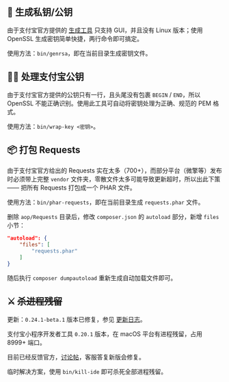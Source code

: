 ## 🔑 生成私钥/公钥

由于支付宝官方提供的 [生成工具](https://docs.open.alipay.com/291/105971) 只支持 GUI，并且没有 Linux 版本；使用 OpenSSL 生成密钥简单快捷，两行命令即可搞定。

使用方法：`bin/genrsa`，即在当前目录生成密钥文件。

## ✍🏻 处理支付宝公钥

由于支付宝官方提供的公钥只有一行，且头尾没有包裹 `BEGIN` / `END`，所以 OpenSSL 不能正确识别。使用此工具可自动将密钥处理为正确、规范的 PEM 格式。

使用方法：`bin/wrap-key <密钥>`。

## 📦 打包 Requests

由于支付宝官方给出的 Requests 实在太多（700+），而部分平台（微擎等）发布时必须带上完整 `vendor` 文件夹，零散文件太多可能导致更新超时，所以出此下策 —— 把所有 Requests 打包成一个 PHAR 文件。

使用方法：`bin/phar-requests`，即在当前目录生成 `requests.phar` 文件。

删除 `aop/Requests` 目录后，修改 `composer.json` 的 `autoload` 部分，新增 `files` 小节：

```json
"autoload": {
    "files": [
        "requests.phar"
    ]
}
```

随后执行 `composer dumpautoload` 重新生成自动加载文件即可。

## ⚔️ <del>杀进程残留</del>

更新：`0.24.1-beta.1` 版本已修复，参见 [更新日志](https://docs.alipay.com/mini/ide/changelog#0241-beta1-20180916)。

支付宝小程序开发者工具 `0.20.1` 版本，在 macOS 平台有进程残留，占用 8999+ 端口。

目前已经反馈官方，[讨论帖](https://openclub.alipay.com/read.php?tid=8250&fid=65)，客服答复新版会修复。

临时解决方案，使用 `bin/kill-ide` 即可杀死全部进程残留。